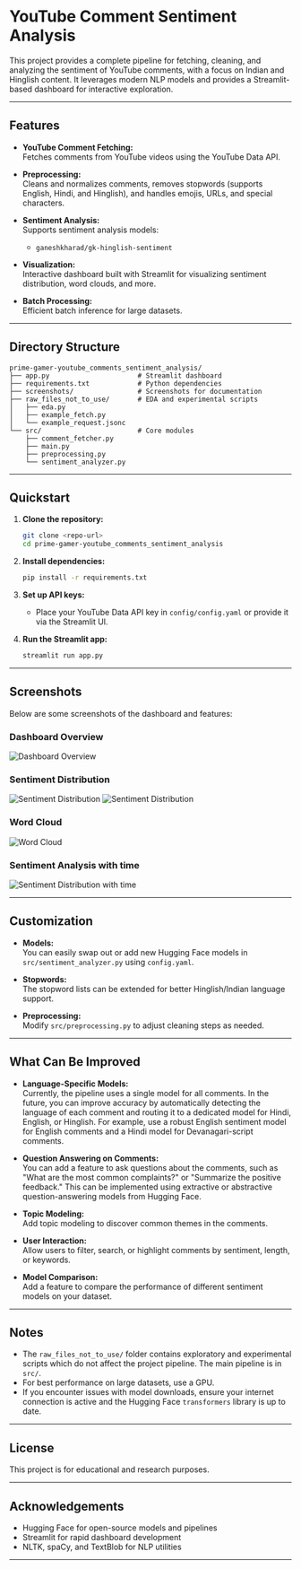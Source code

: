 # YouTube Comment Sentiment Analysis

This project provides a complete pipeline for fetching, cleaning, and analyzing the sentiment of YouTube comments, with a focus on Indian and Hinglish content. It leverages modern NLP models and provides a Streamlit-based dashboard for interactive exploration.

---

## Features

- **YouTube Comment Fetching:**  
  Fetches comments from YouTube videos using the YouTube Data API.

- **Preprocessing:**  
  Cleans and normalizes comments, removes stopwords (supports English, Hindi, and Hinglish), and handles emojis, URLs, and special characters.

- **Sentiment Analysis:**  
  Supports sentiment analysis models:
  - `ganeshkharad/gk-hinglish-sentiment`

- **Visualization:**  
  Interactive dashboard built with Streamlit for visualizing sentiment distribution, word clouds, and more.

- **Batch Processing:**  
  Efficient batch inference for large datasets.

---

## Directory Structure

```
prime-gamer-youtube_comments_sentiment_analysis/
├── app.py                      # Streamlit dashboard
├── requirements.txt            # Python dependencies
├── screenshots/                # Screenshots for documentation
├── raw_files_not_to_use/       # EDA and experimental scripts
│   ├── eda.py
│   ├── example_fetch.py
│   └── example_request.jsonc
└── src/                        # Core modules
    ├── comment_fetcher.py
    ├── main.py
    ├── preprocessing.py
    └── sentiment_analyzer.py
```

---

## Quickstart

1. **Clone the repository:**
   ```bash
   git clone <repo-url>
   cd prime-gamer-youtube_comments_sentiment_analysis
   ```

2. **Install dependencies:**
   ```bash
   pip install -r requirements.txt
   ```

3. **Set up API keys:**
   - Place your YouTube Data API key in `config/config.yaml` or provide it via the Streamlit UI.

4. **Run the Streamlit app:**
   ```bash
   streamlit run app.py
   ```

---

## Screenshots

Below are some screenshots of the dashboard and features:

### Dashboard Overview

![Dashboard Overview](screenshots/1.png)

### Sentiment Distribution

![Sentiment Distribution](screenshots/2.png)
![Sentiment Distribution](screenshots/3.png)

### Word Cloud

![Word Cloud](screenshots/4.png)

### Sentiment Analysis with time
![Sentiment Distribution with time](screenshots/5.png)

---

## Customization

- **Models:**  
  You can easily swap out or add new Hugging Face models in `src/sentiment_analyzer.py` using `config.yaml`.

- **Stopwords:**  
  The stopword lists can be extended for better Hinglish/Indian language support.

- **Preprocessing:**  
  Modify `src/preprocessing.py` to adjust cleaning steps as needed.

---

## What Can Be Improved

- **Language-Specific Models:**  
  Currently, the pipeline uses a single model for all comments. In the future, you can improve accuracy by automatically detecting the language of each comment and routing it to a dedicated model for Hindi, English, or Hinglish. For example, use a robust English sentiment model for English comments and a Hindi model for Devanagari-script comments.

- **Question Answering on Comments:**  
  You can add a feature to ask questions about the comments, such as "What are the most common complaints?" or "Summarize the positive feedback." This can be implemented using extractive or abstractive question-answering models from Hugging Face.

- **Topic Modeling:**  
  Add topic modeling to discover common themes in the comments.

- **User Interaction:**  
  Allow users to filter, search, or highlight comments by sentiment, length, or keywords.

- **Model Comparison:**  
  Add a feature to compare the performance of different sentiment models on your dataset.
---

## Notes

- The `raw_files_not_to_use/` folder contains exploratory and experimental scripts which do not affect the project pipeline. The main pipeline is in `src/`.
- For best performance on large datasets, use a GPU.
- If you encounter issues with model downloads, ensure your internet connection is active and the Hugging Face `transformers` library is up to date.

---

## License

This project is for educational and research purposes.

---

## Acknowledgements

- Hugging Face for open-source models and pipelines
- Streamlit for rapid dashboard development
- NLTK, spaCy, and TextBlob for NLP utilities

---
